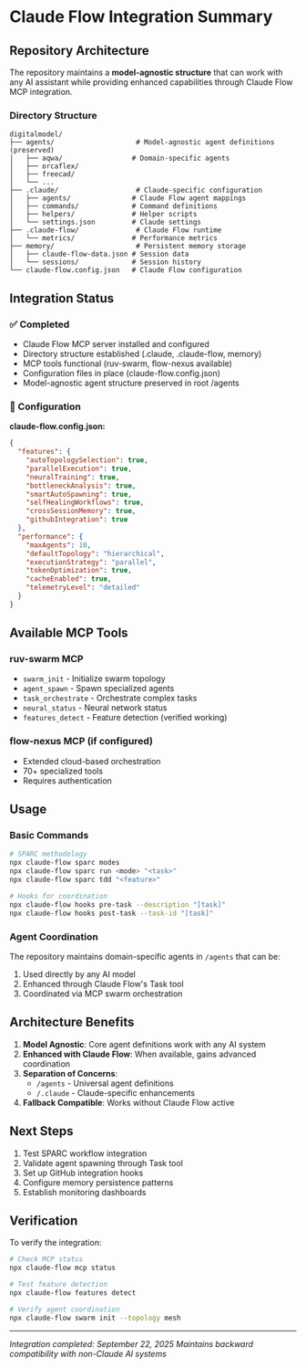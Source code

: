 # Claude Flow Integration Summary

## Repository Architecture

The repository maintains a **model-agnostic structure** that can work with any AI assistant while providing enhanced capabilities through Claude Flow MCP integration.

### Directory Structure

```
digitalmodel/
├── agents/                    # Model-agnostic agent definitions (preserved)
│   ├── aqwa/                 # Domain-specific agents
│   ├── orcaflex/
│   ├── freecad/
│   └── ...
├── .claude/                   # Claude-specific configuration
│   ├── agents/               # Claude Flow agent mappings
│   ├── commands/             # Command definitions
│   ├── helpers/              # Helper scripts
│   └── settings.json         # Claude settings
├── .claude-flow/              # Claude Flow runtime
│   └── metrics/              # Performance metrics
├── memory/                    # Persistent memory storage
│   ├── claude-flow-data.json # Session data
│   └── sessions/             # Session history
└── claude-flow.config.json   # Claude Flow configuration
```

## Integration Status

### ✅ Completed
- Claude Flow MCP server installed and configured
- Directory structure established (.claude, .claude-flow, memory)
- MCP tools functional (ruv-swarm, flow-nexus available)
- Configuration files in place (claude-flow.config.json)
- Model-agnostic agent structure preserved in root /agents

### 🔧 Configuration

**claude-flow.config.json:**
```json
{
  "features": {
    "autoTopologySelection": true,
    "parallelExecution": true,
    "neuralTraining": true,
    "bottleneckAnalysis": true,
    "smartAutoSpawning": true,
    "selfHealingWorkflows": true,
    "crossSessionMemory": true,
    "githubIntegration": true
  },
  "performance": {
    "maxAgents": 10,
    "defaultTopology": "hierarchical",
    "executionStrategy": "parallel",
    "tokenOptimization": true,
    "cacheEnabled": true,
    "telemetryLevel": "detailed"
  }
}
```

## Available MCP Tools

### ruv-swarm MCP
- `swarm_init` - Initialize swarm topology
- `agent_spawn` - Spawn specialized agents
- `task_orchestrate` - Orchestrate complex tasks
- `neural_status` - Neural network status
- `features_detect` - Feature detection (verified working)

### flow-nexus MCP (if configured)
- Extended cloud-based orchestration
- 70+ specialized tools
- Requires authentication

## Usage

### Basic Commands
```bash
# SPARC methodology
npx claude-flow sparc modes
npx claude-flow sparc run <mode> "<task>"
npx claude-flow sparc tdd "<feature>"

# Hooks for coordination
npx claude-flow hooks pre-task --description "[task]"
npx claude-flow hooks post-task --task-id "[task]"
```

### Agent Coordination
The repository maintains domain-specific agents in `/agents` that can be:
1. Used directly by any AI model
2. Enhanced through Claude Flow's Task tool
3. Coordinated via MCP swarm orchestration

## Architecture Benefits

1. **Model Agnostic**: Core agent definitions work with any AI system
2. **Enhanced with Claude Flow**: When available, gains advanced coordination
3. **Separation of Concerns**: 
   - `/agents` - Universal agent definitions
   - `/.claude` - Claude-specific enhancements
4. **Fallback Compatible**: Works without Claude Flow active

## Next Steps

1. Test SPARC workflow integration
2. Validate agent spawning through Task tool
3. Set up GitHub integration hooks
4. Configure memory persistence patterns
5. Establish monitoring dashboards

## Verification

To verify the integration:
```bash
# Check MCP status
npx claude-flow mcp status

# Test feature detection
npx claude-flow features detect

# Verify agent coordination
npx claude-flow swarm init --topology mesh
```

---

*Integration completed: September 22, 2025*
*Maintains backward compatibility with non-Claude AI systems*